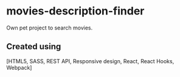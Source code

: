 # movies-description-finder

Own pet project to search movies.

## Created using

[HTML5, SASS, REST API, Responsive design, React, React Hooks, Webpack]

